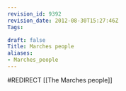 ```yaml
---
revision_id: 9392
revision_date: 2012-08-30T15:27:46Z
Tags:

draft: false
Title: Marches people
aliases:
- Marches_people
---
```

#REDIRECT [[The Marches people]]